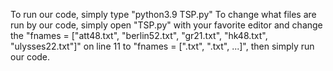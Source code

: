 To run our code, simply type "python3.9 TSP.py"
To change what files are run by our code, simply open "TSP.py" with your favorite editor and change the 
"fnames = ["att48.txt", "berlin52.txt", "gr21.txt", "hk48.txt", "ulysses22.txt"]" on line 11 to
"fnames = ["<testfile1>.txt", "<testfile2>.txt", ...]",
then simply run our code.
